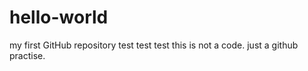 # hello-world
my first GitHub repository
test test test this is not a code.
just a github practise.
